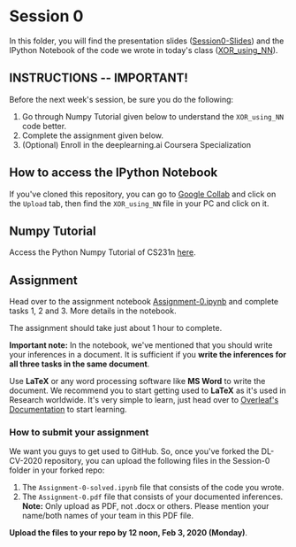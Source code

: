 # Session 0

In this folder, you will find the presentation slides ([Session0-Slides](https://github.com/techclubssn/DL-CV-2020/blob/master/Session-0/Session0-Slides.pdf)) and the IPython Notebook of the code we wrote in today's class ([XOR_using_NN](https://github.com/techclubssn/DL-CV-2020/blob/master/Session-0/XOR_using_NN.ipynb)).

## INSTRUCTIONS -- IMPORTANT!
Before the next week's session, be sure you do the following:
1. Go through Numpy Tutorial given below to understand the `XOR_using_NN` code better.
2. Complete the assignment given below.
3. (Optional) Enroll in the deeplearning.ai Coursera Specialization

## How to access the IPython Notebook
If you've cloned this repository, you can go to [Google Collab](https://colab.research.google.com/notebooks/intro.ipynb#recent=true) and click on the `Upload` tab, then find the `XOR_using_NN` file in your PC and click on it.

## Numpy Tutorial
Access the Python Numpy Tutorial of CS231n [here](http://cs231n.github.io/python-numpy-tutorial/).

## Assignment

Head over to the assignment notebook [Assignment-0.ipynb]() and complete tasks 1, 2 and 3. More details in the notebook.

The assignment should take just about 1 hour to complete.

**Important note:** In the notebook, we've mentioned that you should write your inferences in a document. It is sufficient if you **write the inferences for all three tasks in the same document**.

Use **LaTeX** or any word processing software like **MS Word** to write the document. We recommend you to start getting used to **LaTeX** as it's used in Research worldwide. It's very simple to learn, just head over to [Overleaf's Documentation](https://www.overleaf.com/learn) to start learning.

### How to submit your assignment

We want you guys to get used to GitHub. So, once you've forked the DL-CV-2020 repository, you can upload the following files in the Session-0 folder in your forked repo:

1. The `Assignment-0-solved.ipynb` file that consists of the code you wrote.
2. The `Assignment-0.pdf` file that consists of your documented inferences. **Note:** Only upload as PDF, not .docx or others. Please mention your name/both names of your team in this PDF file. 

**Upload the files to your repo by 12 noon, Feb 3, 2020 (Monday)**.
